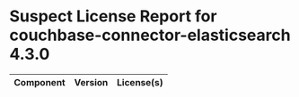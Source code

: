 
Suspect License Report for couchbase-connector-elasticsearch 4.3.0
==================================================================

|Component|Version|License(s)|
| :--- | :--- | :--- |
